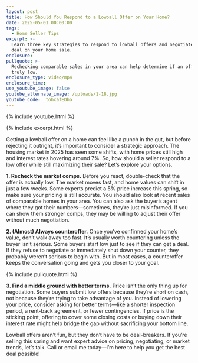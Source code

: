 ```yaml
---
layout: post
title: How Should You Respond to a Lowball Offer on Your Home?
date: 2025-05-01 00:00:00
tags:
  - Home Seller Tips
excerpt: >-
  Learn three key strategies to respond to lowball offers and negotiate a better
  deal on your home sale.
enclosure:
pullquote: >-
  Rechecking comparable sales in your area can help determine if an offer is
  truly low.
enclosure_type: video/mp4
enclosure_time:
use_youtube_image: false
youtube_alternate_image: /uploads/1-18.jpg
youtube_code: _tohxafEDho
---
```

{% include youtube.html %}

{% include excerpt.html %}

Getting a lowball offer on a home can feel like a punch in the gut, but before rejecting it outright, it’s important to consider a strategic approach. The housing market in 2025 has seen some shifts, with home prices still high and interest rates hovering around 7%. So, how should a seller respond to a low offer while still maximizing their sale? Let’s explore your options.

**1\. Recheck the market comps.** Before you react, double-check that the offer is actually low. The market moves fast, and home values can shift in just a few weeks. Some experts predict a 5% price increase this spring, so make sure your pricing is still accurate. You should also look at recent sales of comparable homes in your area. You can also ask the buyer’s agent where they got their numbers—sometimes, they’re just misinformed. If you can show them stronger comps, they may be willing to adjust their offer without much negotiation.

**2\. (Almost) Always counteroffer.** Once you’ve confirmed your home’s value, don’t walk away too fast. It’s usually worth countering unless the buyer isn’t serious. Some buyers start low just to see if they can get a deal. If they refuse to negotiate or immediately shut down your counter, they probably weren’t serious to begin with. But in most cases, a counteroffer keeps the conversation going and gets you closer to your goal.

{% include pullquote.html %}

**3\. Find a middle ground with better terms.** Price isn’t the only thing up for negotiation. Some buyers submit low offers because they’re short on cash, not because they’re trying to take advantage of you. Instead of lowering your price, consider asking for better terms—like a shorter inspection period, a rent-back agreement, or fewer contingencies. If price is the sticking point, offering to cover some closing costs or buying down their interest rate might help bridge the gap without sacrificing your bottom line.

Lowball offers aren’t fun, but they don’t have to be deal-breakers. If you’re selling this spring and want expert advice on pricing, negotiating, or market trends, let’s talk. Call or email me today—I’m here to help you get the best deal possible!